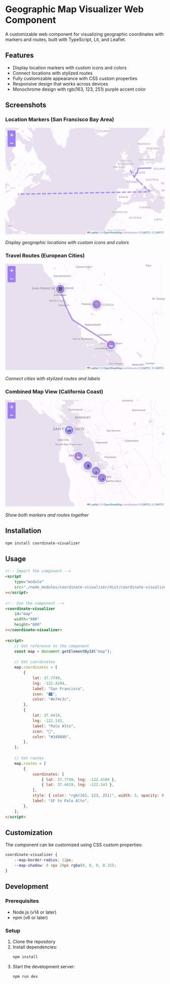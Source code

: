 # Geographic Map Visualizer Web Component

A customizable web component for visualizing geographic coordinates with markers and routes, built with TypeScript, Lit, and Leaflet.

## Features

-   Display location markers with custom icons and colors
-   Connect locations with stylized routes
-   Fully customizable appearance with CSS custom properties
-   Responsive design that works across devices
-   Monochrome design with rgb(163, 123, 251) purple accent color

## Screenshots

### Location Markers (San Francisco Bay Area)

![San Francisco Bay Area Map](assets/images/sf-bay-area.png)

_Display geographic locations with custom icons and colors_

### Travel Routes (European Cities)

![European Cities Map](assets/images/european-cities.png)

_Connect cities with stylized routes and labels_

### Combined Map View (California Coast)

![California Coast Map](assets/images/california-coast.png)

_Show both markers and routes together_

## Installation

```bash
npm install coordinate-visualizer
```

## Usage

```html
<!-- Import the component -->
<script
    type="module"
    src="./node_modules/coordinate-visualizer/dist/coordinate-visualizer.js"
></script>

<!-- Use the component -->
<coordinate-visualizer
    id="map"
    width="800"
    height="600"
></coordinate-visualizer>

<script>
    // Get reference to the component
    const map = document.getElementById("map");

    // Set coordinates
    map.coordinates = [
        {
            lat: 37.7749,
            lng: -122.4194,
            label: "San Francisco",
            icon: "🏙️",
            color: "#e74c3c",
        },
        {
            lat: 37.4419,
            lng: -122.143,
            label: "Palo Alto",
            icon: "🏢",
            color: "#3498db",
        },
    ];

    // Set routes
    map.routes = [
        {
            coordinates: [
                { lat: 37.7749, lng: -122.4194 },
                { lat: 37.4419, lng: -122.143 },
            ],
            style: { color: "rgb(163, 123, 251)", width: 5, opacity: 0.8 },
            label: "SF to Palo Alto",
        },
    ];
</script>
```

## Customization

The component can be customized using CSS custom properties:

```css
coordinate-visualizer {
    --map-border-radius: 12px;
    --map-shadow: 0 4px 20px rgba(0, 0, 0, 0.15);
}
```

## Development

### Prerequisites

-   Node.js (v14 or later)
-   npm (v6 or later)

### Setup

1. Clone the repository
2. Install dependencies:
    ```bash
    npm install
    ```
3. Start the development server:
    ```bash
    npm run dev
    ```
